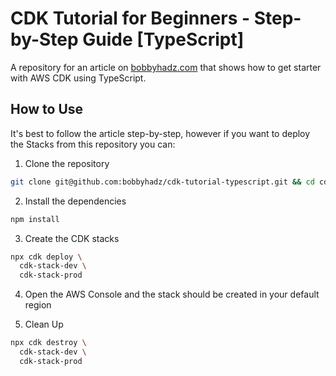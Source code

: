 # CDK Tutorial for Beginners - Step-by-Step Guide [TypeScript]

A repository for an article on
[bobbyhadz.com](https://bobbyhadz.com/blog/aws-cdk-tutorial-typescript) that
shows how to get starter with AWS CDK using TypeScript.

## How to Use

It's best to follow the article step-by-step, however if you want to deploy the
Stacks from this repository you can:

1. Clone the repository

```bash
git clone git@github.com:bobbyhadz/cdk-tutorial-typescript.git && cd cdk-tutorial-typescript
```

2. Install the dependencies

```bash
npm install
```

3. Create the CDK stacks

```bash
npx cdk deploy \
  cdk-stack-dev \
  cdk-stack-prod
```

4. Open the AWS Console and the stack should be created in your default region

5. Clean Up

```bash
npx cdk destroy \
  cdk-stack-dev \
  cdk-stack-prod
```
